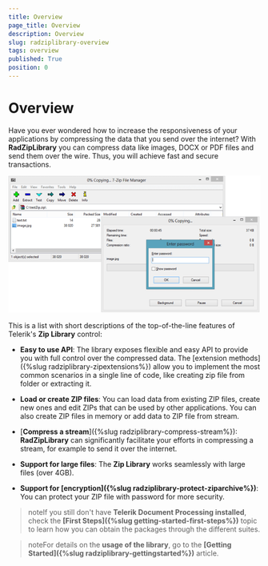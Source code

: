 ```yaml
---
title: Overview
page_title: Overview
description: Overview
slug: radziplibrary-overview
tags: overview
published: True
position: 0
---
```


# Overview

Have you ever wondered how to increase the responsiveness of your applications by compressing the data that you send over the internet? With __RadZipLibrary__ you can compress data like images, DOCX or PDF files and send them over the wire. Thus, you will achieve fast and secure transactions. 

![Zip Library Overview 01](images/ZipLibrary_Overview_01.png)

This is a list with short descriptions of the top-of-the-line features of Telerik's __Zip Library__ control:
        

* **Easy to use API**: The library exposes flexible and easy API to provide you with full control over the compressed data. The [extension methods]({%slug radziplibrary-zipextensions%}) allow you to implement the most common scenarios in a single line of code, like creating zip file from folder or extracting it.

* **Load or create ZIP files**: You can load data from existing ZIP files, create new ones and edit ZIPs that can be used by other applications. You can also create ZIP files in memory or add data to ZIP file from stream.

* [**Compress a stream**]({%slug radziplibrary-compress-stream%}): **RadZipLibrary** can significantly facilitate your efforts in compressing a stream, for example to send it over the internet.

* **Support for large files**: The **Zip Library** works seamlessly with large files (over 4GB).
            
* **Support for [encryption]({%slug radziplibrary-protect-ziparchive%})**: You can protect your ZIP file with password for more security.
            
>noteIf you still don't have **Telerik Document Processing installed**, check the **[First Steps]({%slug getting-started-first-steps%})** topic to learn how you can obtain the packages through the different suites. 

>noteFor details on the **usage of the library**, go to the **[Getting Started]({%slug radziplibrary-gettingstarted%})** article.
